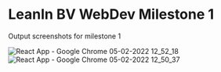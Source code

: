 # LeanIn BV WebDev Milestone 1

Output screenshots for milestone 1

![React App - Google Chrome 05-02-2022 12_52_18](https://user-images.githubusercontent.com/91132355/152633072-6dcae01d-c213-46ba-ae9c-df450aeedfd1.png)
![React App - Google Chrome 05-02-2022 12_50_37](https://user-images.githubusercontent.com/91132355/152633055-d1e1474e-f27f-4ef9-8423-c233a258745f.png)

